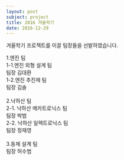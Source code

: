 ```yaml
---
layout: post
subject: project
title: 2016 겨울학기
date: 2016-12-29
---
```

겨울학기 프로젝트를 이끌 팀장들을 선발하였습니다.<br/>

1.엔진 팀 <br/>
 1-1.엔진 외형 설계 팀<br/>
  팀장 김대환<br/>
 1-2.엔진 추진제 팀<br/>
  팀장 김솔<br/>
<br/>
2.낙하산 팀<br/>
 2-1. 낙하산 메카트로닉스 팀<br/>
  팀장 박범<br/>
 2-2. 낙하산 일렉트로닉스 팀<br/>
  팀장 정재영 <br/>
<br/>
3.동체 설계 팀<br/>
  팀장 허수범<br/>

